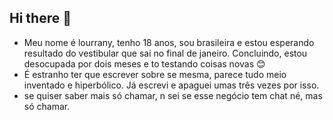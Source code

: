 ## Hi there 👋
- Meu nome é lourrany, tenho 18 anos, sou brasileira e estou esperando resultado do vestibular que sai no final de janeiro. Concluindo, estou desocupada por dois meses e to testando coisas novas 😊
- É estranho ter que escrever sobre se mesma, parece tudo meio inventado e hiperbólico. Já escrevi e apaguei umas três vezes por isso.
- se quiser saber mais só chamar, n sei se esse negócio tem chat né, mas só chamar.

<!--
**lourrany02/lourrany02** is a ✨ _special_ ✨ repository because its `README.md` (this file) appears on your GitHub profile.

Here are some ideas to get you started:

- 🔭 I’m currently working on ...
- 🌱 I’m currently learning ...
- 👯 I’m looking to collaborate on ...
- 🤔 I’m looking for help with ...
- 💬 Ask me about ...
- 📫 How to reach me: ...
- 😄 Pronouns: ...
- ⚡ Fun fact: ...
-->

